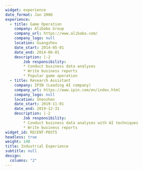```yaml
---
widget: experience
date_format: Jan 2006
experience:
  - title: Game Operation
    company: Alibaba Group
    company_url: https://www.alibaba.com/
    company_logo: null
    location: Guangzhou
    date_start: 2014-05-01
    date_end: 2014-06-01
    description: |-2
        Job responsibility:
        * Conduct business data analyses
        * Write business reports
        * Popular game operation
  - title: Research Assistant
    company: IPIN (Leading AI company)
    company_url: https://www.ipin.com/en/index.html
    company_logo: null
    location: Shenzhen
    date_start: 2019-11-01
    date_end: 2019-12-31
    description: |-2
        Job responsibility:
        * Conduct business data analyses with AI techniques
        * Write business reports
widget_id: RECENT-POSTS
headless: true
weight: 140
title: Industrial Experience
subtitle: null
design:
  columns: "2"
---
```

